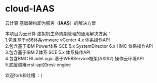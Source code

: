 cloud-IAAS
==========

云计算 基础架构即为服务（<b>IAAS</b>）的解决方案 

本项目为云计算  虚拟机生命周期管理的通用解决方案：
<br>1.包含基于x86体系vmware vCenter 4.x 体系操作API
<br>2.包含基于IBM Power体系 SCE 5.x SystemDirector 6.x HMC 体系操作API
<br>3.包含基于IBM Z体系 SCE 5.x 体系操作API
<br>4.包含BMC BLadeLogic 基于WEBService框架(AXIS2) 操作云环境API
<br>5.底层调用erst-api的rest-engine

欢迎fork和吐槽 ：)

